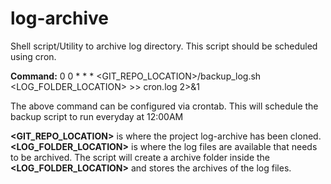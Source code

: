 # log-archive
Shell script/Utility to archive log directory.
This script should be scheduled using cron.

__Command:__ 0 0 * * * <GIT_REPO_LOCATION>/backup_log.sh <LOG_FOLDER_LOCATION> >> cron.log 2>&1

The above command can be configured via crontab.
This will schedule the backup script to run everyday at 12:00AM

__<GIT_REPO_LOCATION>__ is where the project log-archive has been cloned.
__<LOG_FOLDER_LOCATION>__ is where the log files are available that needs to be archived. The script will create a archive folder inside the __<LOG_FOLDER_LOCATION>__ and stores the archives of the log files.
